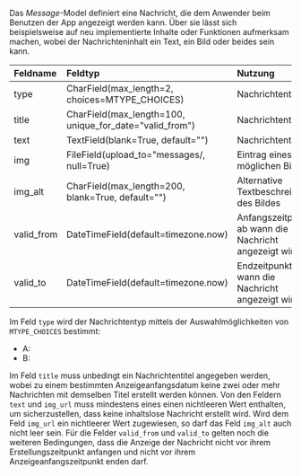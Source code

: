 Das *Message*-Model definiert eine Nachricht, die dem Anwender beim Benutzen der App angezeigt werden kann. Über sie lässt sich beispielsweise auf neu implementierte Inhalte oder Funktionen aufmerksam machen, wobei der Nachrichteninhalt ein Text, ein Bild oder beides sein kann. 

| Feldname | Feldtyp | Nutzung |
| :--- | :--- | :--- |
| type | CharField(max_length=2, choices=MTYPE_CHOICES) | Nachrichtentyp |
| title | CharField(max_length=100, unique_for_date="valid_from") | Nachrichtentitel |
| text | TextField(blank=True, default="") | Nachrichtentext |
| img | FileField(upload_to="messages/, null=True) | Eintrag eines möglichen Bildes. |
| img_alt | CharField(max_length=200, blank=True, default="") | Alternative Textbeschreibung des Bildes |
| valid_from | DateTimeField(default=timezone.now) | Anfangszeitpunkt, ab wann die Nachricht angezeigt wird. |
| valid_to | DateTimeField(default=timezone.now) | Endzeitpunkt, bis wann die Nachricht angezeigt wird. |

Im Feld `type` wird der Nachrichtentyp mittels der Auswahlmöglichkeiten von `MTYPE_CHOICES` bestimmt:
* A:
* B:

Im Feld `title` muss unbedingt ein Nachrichtentitel angegeben werden, wobei zu einem bestimmten Anzeigeanfangsdatum 
keine zwei oder mehr Nachrichten mit demselben Titel erstellt werden können. Von den Feldern `text` und `img_url` 
muss mindestens eines einen nichtleeren Wert enthalten, um sicherzustellen, dass keine inhaltslose Nachricht erstellt 
wird. Wird dem Feld `img_url` ein nichtleerer Wert zugewiesen, so darf das Feld `img_alt` auch nicht leer sein. Für 
die Felder `valid_from` und `valid_to` gelten noch die weiteren Bedingungen, dass die Anzeige der Nachricht nicht vor 
ihrem Erstellungszeitpunkt anfangen und nicht vor ihrem Anzeigeanfangszeitpunkt enden darf.
